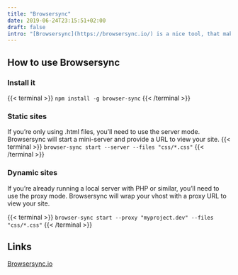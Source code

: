 ```yaml
---
title: "Browsersync"
date: 2019-06-24T23:15:51+02:00
draft: false
intro: "[Browsersync](https://browsersync.io/) is a nice tool, that makes it possible to test the site on multiple devices *at the same time!*."
---
```


## How to use Browsersync

### Install it
{{< terminal >}}
`npm install -g browser-sync`
{{< /terminal >}}

### Static sites
If you’re only using .html files, you’ll need to use the server mode. Browsersync will start a mini-server and provide a URL to view your site.
{{< terminal >}}
`browser-sync start --server --files "css/*.css"`
{{< /terminal >}}

### Dynamic sites
If you’re already running a local server with PHP or similar, you’ll need to use the proxy mode. Browsersync will wrap your vhost with a proxy URL to view your site.

{{< terminal >}}
`browser-sync start --proxy "myproject.dev" --files "css/*.css"`
{{< /terminal >}}

## Links

[Browsersync.io](https://browsersync.io/)
